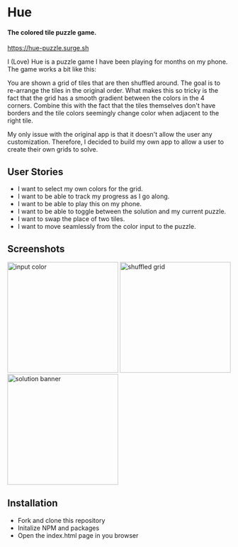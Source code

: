 # Hue
#### The colored tile puzzle game.
https://hue-puzzle.surge.sh

I (Love) Hue is a puzzle game I have been playing for months on my phone.  The game works a bit like this:

You are shown a grid of tiles that are then shuffled around.  The goal is to re-arrange the tiles in the original order.  What makes this so tricky is
the fact that the grid has a smooth gradient between the colors in the 4 corners.  Combine this with the fact that the tiles themselves don't have borders and the tile colors seemingly change color when adjacent to the right tile.

My only issue with the original app is that it doesn't allow the user any customization.  Therefore, I decided to build my own app to allow a user to create their own grids to solve.

## User Stories
- I want to select my own colors for the grid.  
- I want to be able to track my progress as I go along.  
- I want to be able to play this on my phone.
- I want to be able to toggle between the solution and my current puzzle.  
- I want to swap the place of two tiles.  
- I want to move seamlessly from the color input to the puzzle.

## Screenshots
<img src="http://funkyimg.com/i/2HfBD.png" width="250" alt="input color" />
<img src="http://funkyimg.com/i/2HfBE.png" width="250" alt="shuffled grid" />
<img src="http://funkyimg.com/i/2HfBF.png" width="250" alt="solution banner" />

## Installation
- Fork and clone this repository
- Initalize NPM and packages
- Open the index.html page in you browser
